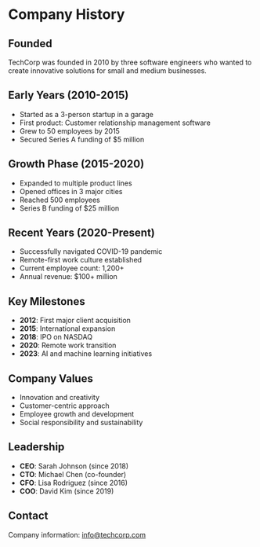 # Company History

## Founded

TechCorp was founded in 2010 by three software engineers who wanted to create innovative solutions for small and medium businesses.

## Early Years (2010-2015)

- Started as a 3-person startup in a garage
- First product: Customer relationship management software
- Grew to 50 employees by 2015
- Secured Series A funding of $5 million

## Growth Phase (2015-2020)

- Expanded to multiple product lines
- Opened offices in 3 major cities
- Reached 500 employees
- Series B funding of $25 million

## Recent Years (2020-Present)

- Successfully navigated COVID-19 pandemic
- Remote-first work culture established
- Current employee count: 1,200+
- Annual revenue: $100+ million

## Key Milestones

- **2012**: First major client acquisition
- **2015**: International expansion
- **2018**: IPO on NASDAQ
- **2020**: Remote work transition
- **2023**: AI and machine learning initiatives

## Company Values

- Innovation and creativity
- Customer-centric approach
- Employee growth and development
- Social responsibility and sustainability

## Leadership

- **CEO**: Sarah Johnson (since 2018)
- **CTO**: Michael Chen (co-founder)
- **CFO**: Lisa Rodriguez (since 2016)
- **COO**: David Kim (since 2019)

## Contact

Company information: info@techcorp.com
